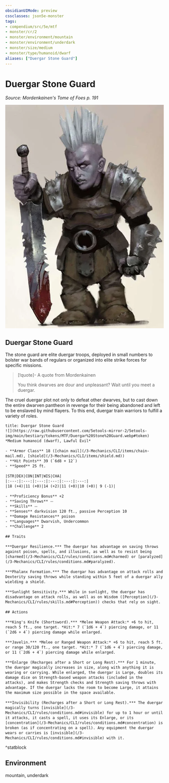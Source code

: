```yaml
---
obsidianUIMode: preview
cssclasses: json5e-monster
tags:
- compendium/src/5e/mtf
- monster/cr/2
- monster/environment/mountain
- monster/environment/underdark
- monster/size/medium
- monster/type/humanoid/dwarf
aliases: ["Duergar Stone Guard"]
---
```

# Duergar Stone Guard
*Source: Mordenkainen's Tome of Foes p. 191*  

![](https://raw.githubusercontent.com/5etools-mirror-2/5etools-img/main/bestiary/MTF/Duergar%20Stone%20Guard.webp#right)  
## Duergar Stone Guard

The stone guard are elite duergar troops, deployed in small numbers to bolster war bands of regulars or organized into elite strike forces for specific missions.

> [!quote]- A quote from Mordenkainen  
> 
> You think dwarves are dour and unpleasant? Wait until you meet a duergar.

The cruel duergar plot not only to defeat other dwarves, but to cast down the entire dwarven pantheon in revenge for their being abandoned and left to be enslaved by mind flayers. To this end, duergar train warriors to fulfill a variety of roles.


```ad-statblock
title: Duergar Stone Guard
![](https://raw.githubusercontent.com/5etools-mirror-2/5etools-img/main/bestiary/tokens/MTF/Duergar%20Stone%20Guard.webp#token)
*Medium humanoid (dwarf), Lawful Evil*

- **Armor Class** 18 ([chain mail](/3-Mechanics/CLI/items/chain-mail.md), [shield](/3-Mechanics/CLI/items/shield.md))
- **Hit Points** 39 (`6d8 + 12`) 
- **Speed** 25 ft.

|STR|DEX|CON|INT|WIS|CHA|
|:---:|:---:|:---:|:---:|:---:|:---:|
|18 (+4)|11 (+0)|14 (+2)|11 (+0)|10 (+0)| 9 (-1)|

- **Proficiency Bonus** +2
- **Saving Throws** ⏤
- **Skills** ⏤
- **Senses** darkvision 120 ft., passive Perception 10
- **Damage Resistances** poison
- **Languages** Dwarvish, Undercommon
- **Challenge** 2

## Traits

***Duergar Resilience.*** The duergar has advantage on saving throws against poison, spells, and illusions, as well as to resist being [charmed](/3-Mechanics/CLI/rules/conditions.md#charmed) or [paralyzed](/3-Mechanics/CLI/rules/conditions.md#paralyzed).

***Phalanx Formation.*** The duergar has advantage on attack rolls and Dexterity saving throws while standing within 5 feet of a duergar ally wielding a shield.

***Sunlight Sensitivity.*** While in sunlight, the duergar has disadvantage on attack rolls, as well as on Wisdom ([Perception](/3-Mechanics/CLI/rules/skills.md#Perception)) checks that rely on sight.

## Actions

***King's Knife (Shortsword).*** *Melee Weapon Attack:* +6 to hit, reach 5 ft., one target. *Hit:* 7 (`1d6 + 4`) piercing damage, or 11 (`2d6 + 4`) piercing damage while enlarged.

***Javelin.*** *Melee or Ranged Weapon Attack:* +6 to hit, reach 5 ft. or range 30/120 ft., one target. *Hit:* 7 (`1d6 + 4`) piercing damage, or 11 (`2d6 + 4`) piercing damage while enlarged.

***Enlarge (Recharges after a Short or Long Rest).*** For 1 minute, the duergar magically increases in size, along with anything it is wearing or carrying. While enlarged, the duergar is Large, doubles its damage dice on Strength-based weapon attacks (included in the attacks), and makes Strength checks and Strength saving throws with advantage. If the duergar lacks the room to become Large, it attains the maximum size possible in the space available.

***Invisibility (Recharges after a Short or Long Rest).*** The duergar magically turns [invisible](/3-Mechanics/CLI/rules/conditions.md#invisible) for up to 1 hour or until it attacks, it casts a spell, it uses its Enlarge, or its [concentration](/3-Mechanics/CLI/rules/conditions.md#concentration) is broken (as if concentrating on a spell). Any equipment the duergar wears or carries is [invisible](/3-Mechanics/CLI/rules/conditions.md#invisible) with it.
```
^statblock

## Environment

mountain, underdark